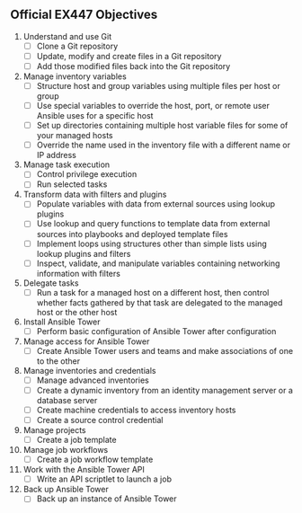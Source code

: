 ## Official EX447 Objectives

1. Understand and use Git
   - [ ] Clone a Git repository
   - [ ] Update, modify and create files in a Git repository
   - [ ] Add those modified files back into the Git repository
2. Manage inventory variables
   - [ ] Structure host and group variables using multiple files per host or group
   - [ ] Use special variables to override the host, port, or remote user Ansible uses for a specific host
   - [ ] Set up directories containing multiple host variable files for some of your managed hosts
   - [ ] Override the name used in the inventory file with a different name or IP address
3. Manage task execution
   - [ ] Control privilege execution
   - [ ] Run selected tasks
4. Transform data with filters and plugins
   - [ ] Populate variables with data from external sources using lookup plugins
   - [ ] Use lookup and query functions to template data from external sources into playbooks and deployed template files
   - [ ] Implement loops using structures other than simple lists using lookup plugins and filters
   - [ ] Inspect, validate, and manipulate variables containing networking information with filters
5. Delegate tasks
   - [ ] Run a task for a managed host on a different host, then control whether facts gathered by that task are delegated to   the managed host or the other host
6. Install Ansible Tower
   - [ ] Perform basic configuration of Ansible Tower after configuration
7. Manage access for Ansible Tower
   - [ ] Create Ansible Tower users and teams and make associations of one to the other
8. Manage inventories and credentials
   - [ ] Manage advanced inventories
   - [ ] Create a dynamic inventory from an identity management server or a database server
   - [ ] Create machine credentials to access inventory hosts
   - [ ] Create a source control credential
9. Manage projects
   - [ ] Create a job template
10. Manage job workflows
    - [ ] Create a job workflow template
11. Work with the Ansible Tower API
    - [ ] Write an API scriptlet to launch a job
12. Back up Ansible Tower
    - [ ] Back up an instance of Ansible Tower
